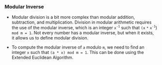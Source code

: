 ### Modular Inverse
* Modular division is a bit more complex than modular addition, subtraction, and multiplication. Division in modular arithmetic requires the use of the modular inverse, which is an integer <span>`x`<sup>`-1`</sup></span> such that `(`<span>`x` `*` `x`<sup>`-1`</sup></span>) `mod m = 1`. Not every number has a modular inverse, but when it exists, it allows us to define modular division.


* To compute the modular inverse of `a` modulo `m`, we need to find an integer `x` such that `(a * x) mod m = 1`. This can be done using the Extended Euclidean Algorithm.